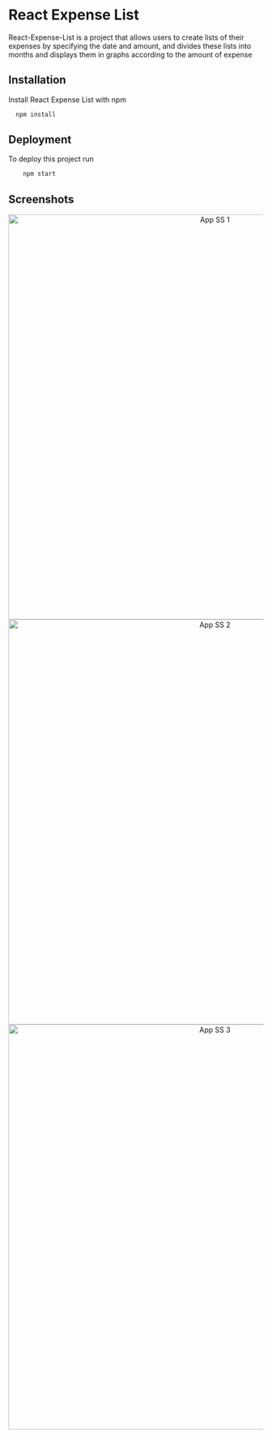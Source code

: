 
# React Expense List

React-Expense-List is a project that allows users to create lists of their expenses by specifying the date and amount, and divides these lists into months and displays them in graphs according to the amount of expense


## Installation

Install React Expense List with npm

```bash
  npm install
```
    
## Deployment

To deploy this project run

```bash
    npm start
```


## Screenshots
<p align="center">
  <img width="800" src="https://i.hizliresim.com/9ywyisi.png" alt="App SS 1">
  <img width="800" src="https://i.hizliresim.com/8dpumz7.png" alt="App SS 2">
  <img width="800" src="https://i.hizliresim.com/d7s5op3.png" alt="App SS 3">
</p>
